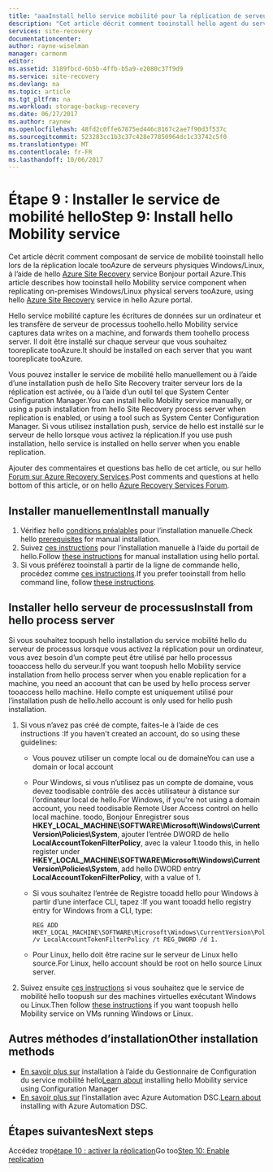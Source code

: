 ```yaml
---
title: "aaaInstall hello service mobilité pour la réplication de serveur physique tooAzure | Documents Microsoft"
description: "Cet article décrit comment tooinstall hello agent du service mobilité sur les serveurs physiques réplication tooAzure avec le service d’Azure Site Recovery hello."
services: site-recovery
documentationcenter: 
author: rayne-wiselman
manager: carmonm
editor: 
ms.assetid: 3189fbcd-6b5b-4ffb-b5a9-e2080c37f9d9
ms.service: site-recovery
ms.devlang: na
ms.topic: article
ms.tgt_pltfrm: na
ms.workload: storage-backup-recovery
ms.date: 06/27/2017
ms.author: raynew
ms.openlocfilehash: 48fd2c0ffe67875ed446c8167c2ae7f90d3f537c
ms.sourcegitcommit: 523283cc1b3c37c428e77850964dc1c33742c5f0
ms.translationtype: MT
ms.contentlocale: fr-FR
ms.lasthandoff: 10/06/2017
---
```

# <a name="step-9-install-hello-mobility-service"></a><span data-ttu-id="45e85-103">Étape 9 : Installer le service de mobilité hello</span><span class="sxs-lookup"><span data-stu-id="45e85-103">Step 9: Install hello Mobility service</span></span>


<span data-ttu-id="45e85-104">Cet article décrit comment composant de service de mobilité tooinstall hello lors de la réplication locale tooAzure de serveurs physiques Windows/Linux, à l’aide de hello [Azure Site Recovery](site-recovery-overview.md) service Bonjour portail Azure.</span><span class="sxs-lookup"><span data-stu-id="45e85-104">This article describes how tooinstall hello Mobility service component when replicating on-premises Windows/Linux physical servers tooAzure, using hello [Azure Site Recovery](site-recovery-overview.md) service in hello Azure portal.</span></span>

<span data-ttu-id="45e85-105">Hello service mobilité capture les écritures de données sur un ordinateur et les transfère de serveur de processus toohello.</span><span class="sxs-lookup"><span data-stu-id="45e85-105">hello Mobility service captures data writes on a machine, and forwards them toohello process server.</span></span> <span data-ttu-id="45e85-106">Il doit être installé sur chaque serveur que vous souhaitez tooreplicate tooAzure.</span><span class="sxs-lookup"><span data-stu-id="45e85-106">It should be installed on each server that you want tooreplicate tooAzure.</span></span>

<span data-ttu-id="45e85-107">Vous pouvez installer le service de mobilité hello manuellement ou à l’aide d’une installation push de hello Site Recovery traiter serveur lors de la réplication est activée, ou à l’aide d’un outil tel que System Center Configuration Manager.</span><span class="sxs-lookup"><span data-stu-id="45e85-107">You can install hello Mobility service manually, or using a push installation from hello Site Recovery process server when replication is enabled, or using a tool such as System Center Configuration Manager.</span></span> <span data-ttu-id="45e85-108">Si vous utilisez installation push, service de hello est installé sur le serveur de hello lorsque vous activez la réplication.</span><span class="sxs-lookup"><span data-stu-id="45e85-108">If you use push installation, hello service is installed on hello server when you enable replication.</span></span>

<span data-ttu-id="45e85-109">Ajouter des commentaires et questions bas hello de cet article, ou sur hello [Forum sur Azure Recovery Services](https://social.msdn.microsoft.com/forums/azure/home?forum=hypervrecovmgr).</span><span class="sxs-lookup"><span data-stu-id="45e85-109">Post comments and questions at hello bottom of this article, or on hello [Azure Recovery Services Forum](https://social.msdn.microsoft.com/forums/azure/home?forum=hypervrecovmgr).</span></span>

## <a name="install-manually"></a><span data-ttu-id="45e85-110">Installer manuellement</span><span class="sxs-lookup"><span data-stu-id="45e85-110">Install manually</span></span>

1. <span data-ttu-id="45e85-111">Vérifiez hello [conditions préalables](site-recovery-vmware-to-azure-install-mob-svc.md#prerequisites) pour l’installation manuelle.</span><span class="sxs-lookup"><span data-stu-id="45e85-111">Check hello [prerequisites](site-recovery-vmware-to-azure-install-mob-svc.md#prerequisites) for manual installation.</span></span>
2. <span data-ttu-id="45e85-112">Suivez [ces instructions](site-recovery-vmware-to-azure-install-mob-svc.md#install-mobility-service-manually-by-using-the-gui) pour l’installation manuelle à l’aide du portail de hello.</span><span class="sxs-lookup"><span data-stu-id="45e85-112">Follow [these instructions](site-recovery-vmware-to-azure-install-mob-svc.md#install-mobility-service-manually-by-using-the-gui) for manual installation using hello portal.</span></span>
3. <span data-ttu-id="45e85-113">Si vous préférez tooinstall à partir de la ligne de commande hello, procédez comme [ces instructions](site-recovery-vmware-to-azure-install-mob-svc.md#install-mobility-service-manually-at-a-command-prompt).</span><span class="sxs-lookup"><span data-stu-id="45e85-113">If you prefer tooinstall from hello command line, follow [these instructions](site-recovery-vmware-to-azure-install-mob-svc.md#install-mobility-service-manually-at-a-command-prompt).</span></span>

## <a name="install-from-hello-process-server"></a><span data-ttu-id="45e85-114">Installer hello serveur de processus</span><span class="sxs-lookup"><span data-stu-id="45e85-114">Install from hello process server</span></span>

<span data-ttu-id="45e85-115">Si vous souhaitez toopush hello installation du service mobilité hello du serveur de processus lorsque vous activez la réplication pour un ordinateur, vous avez besoin d’un compte peut être utilisé par hello processus tooaccess hello du serveur.</span><span class="sxs-lookup"><span data-stu-id="45e85-115">If you want toopush hello Mobility service installation from hello process server when you enable replication for a machine, you need an account that can be used by hello process server tooaccess hello machine.</span></span> <span data-ttu-id="45e85-116">Hello compte est uniquement utilisé pour l’installation push de hello.</span><span class="sxs-lookup"><span data-stu-id="45e85-116">hello account is only used for hello push installation.</span></span>

1. <span data-ttu-id="45e85-117">Si vous n’avez pas créé de compte, faites-le à l’aide de ces instructions :</span><span class="sxs-lookup"><span data-stu-id="45e85-117">If you haven't created an account, do so using these guidelines:</span></span>

    - <span data-ttu-id="45e85-118">Vous pouvez utiliser un compte local ou de domaine</span><span class="sxs-lookup"><span data-stu-id="45e85-118">You can use a domain or local account</span></span>
    - <span data-ttu-id="45e85-119">Pour Windows, si vous n’utilisez pas un compte de domaine, vous devez toodisable contrôle des accès utilisateur à distance sur l’ordinateur local de hello.</span><span class="sxs-lookup"><span data-stu-id="45e85-119">For Windows, if you're not using a domain account, you need toodisable Remote User Access control on hello local machine.</span></span> <span data-ttu-id="45e85-120">toodo, Bonjour Enregistrer sous **HKEY_LOCAL_MACHINE\SOFTWARE\Microsoft\Windows\CurrentVersion\Policies\System**, ajouter l’entrée DWORD de hello **LocalAccountTokenFilterPolicy**, avec la valeur 1.</span><span class="sxs-lookup"><span data-stu-id="45e85-120">toodo this, in hello register under **HKEY_LOCAL_MACHINE\SOFTWARE\Microsoft\Windows\CurrentVersion\Policies\System**, add hello DWORD entry **LocalAccountTokenFilterPolicy**, with a value of 1.</span></span>
    - <span data-ttu-id="45e85-121">Si vous souhaitez l’entrée de Registre tooadd hello pour Windows à partir d’une interface CLI, tapez :</span><span class="sxs-lookup"><span data-stu-id="45e85-121">If you want tooadd hello registry entry for Windows from a CLI, type:</span></span>

        ```
        REG ADD HKEY_LOCAL_MACHINE\SOFTWARE\Microsoft\Windows\CurrentVersion\Policies\System /v LocalAccountTokenFilterPolicy /t REG_DWORD /d 1.
        ```

    - <span data-ttu-id="45e85-122">Pour Linux, hello doit être racine sur le serveur de Linux hello source.</span><span class="sxs-lookup"><span data-stu-id="45e85-122">For Linux, hello account should be root on hello source Linux server.</span></span>

2. <span data-ttu-id="45e85-123">Suivez ensuite [ces instructions](site-recovery-vmware-to-azure-install-mob-svc.md#install-mobility-service-by-push-installation-from-azure-site-recovery) si vous souhaitez que le service de mobilité hello toopush sur des machines virtuelles exécutant Windows ou Linux.</span><span class="sxs-lookup"><span data-stu-id="45e85-123">Then follow [these instructions](site-recovery-vmware-to-azure-install-mob-svc.md#install-mobility-service-by-push-installation-from-azure-site-recovery) if you want toopush hello Mobility service on VMs running Windows or Linux.</span></span>

## <a name="other-installation-methods"></a><span data-ttu-id="45e85-124">Autres méthodes d’installation</span><span class="sxs-lookup"><span data-stu-id="45e85-124">Other installation methods</span></span>

- <span data-ttu-id="45e85-125">[En savoir plus sur](site-recovery-install-mobility-service-using-sccm.md) installation à l’aide du Gestionnaire de Configuration du service mobilité hello</span><span class="sxs-lookup"><span data-stu-id="45e85-125">[Learn about](site-recovery-install-mobility-service-using-sccm.md) installing hello Mobility service using Configuration Manager</span></span>
- <span data-ttu-id="45e85-126">[En savoir plus sur](site-recovery-automate-mobility-service-install.md) l’installation avec Azure Automation DSC.</span><span class="sxs-lookup"><span data-stu-id="45e85-126">[Learn about](site-recovery-automate-mobility-service-install.md) installing with Azure Automation DSC.</span></span>


## <a name="next-steps"></a><span data-ttu-id="45e85-127">Étapes suivantes</span><span class="sxs-lookup"><span data-stu-id="45e85-127">Next steps</span></span>

<span data-ttu-id="45e85-128">Accédez trop[étape 10 : activer la réplication](physical-walkthrough-enable-replication.md)</span><span class="sxs-lookup"><span data-stu-id="45e85-128">Go too[Step 10: Enable replication](physical-walkthrough-enable-replication.md)</span></span>
